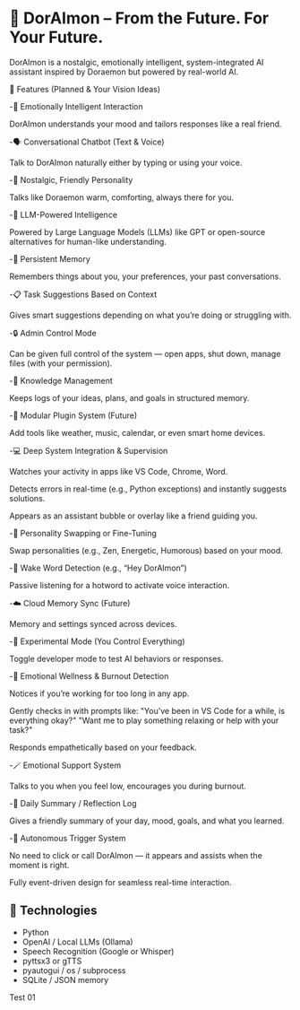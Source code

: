 # 🤖 DorAImon – From the Future. For Your Future.

DorAImon is a nostalgic, emotionally intelligent, system-integrated AI assistant  inspired by Doraemon but powered by real-world AI.

🌟 Features (Planned & Your Vision Ideas)

-🧠 Emotionally Intelligent Interaction

DorAImon understands your mood and tailors responses like a real friend.

-🗣️ Conversational Chatbot (Text & Voice)

Talk to DorAImon naturally either by typing or using your voice.

-🧒 Nostalgic, Friendly Personality

Talks like Doraemon warm, comforting, always there for you.

-🧠 LLM-Powered Intelligence

Powered by Large Language Models (LLMs) like GPT or open-source alternatives for human-like understanding.

-💾 Persistent Memory

Remembers things about you, your preferences, your past conversations.

-📋 Task Suggestions Based on Context

Gives smart suggestions depending on what you’re doing or struggling with.

-🔒 Admin Control Mode

Can be given full control of the system — open apps, shut down, manage files (with your permission).

-📁 Knowledge Management

Keeps logs of your ideas, plans, and goals in structured memory.

-🔌 Modular Plugin System (Future)

Add tools like weather, music, calendar, or even smart home devices.

-💻 Deep System Integration & Supervision

Watches your activity in apps like VS Code, Chrome, Word.

Detects errors in real-time (e.g., Python exceptions) and instantly suggests solutions.

Appears as an assistant bubble or overlay like a friend guiding you.

-🧩 Personality Swapping or Fine-Tuning

Swap personalities (e.g., Zen, Energetic, Humorous) based on your mood.

-📢 Wake Word Detection (e.g., “Hey DorAImon”)

Passive listening for a hotword to activate voice interaction.

-☁️ Cloud Memory Sync (Future)

Memory and settings synced across devices.

-🧪 Experimental Mode (You Control Everything)

Toggle developer mode to test AI behaviors or responses.

-🧘 Emotional Wellness & Burnout Detection

Notices if you’re working for too long in any app.

Gently checks in with prompts like:
"You’ve been in VS Code for a while, is everything okay?"
"Want me to play something relaxing or help with your task?"

Responds empathetically based on your feedback.

-🪄 Emotional Support System

Talks to you when you feel low, encourages you during burnout.

-🧾 Daily Summary / Reflection Log

Gives a friendly summary of your day, mood, goals, and what you learned.

-🔔 Autonomous Trigger System

No need to click or call DorAImon — it appears and assists when the moment is right.

Fully event-driven design for seamless real-time interaction.

## 🔧 Technologies
- Python
- OpenAI / Local LLMs (Ollama)
- Speech Recognition (Google or Whisper)
- pyttsx3 or gTTS
- pyautogui / os / subprocess
- SQLite / JSON memory

Test 01